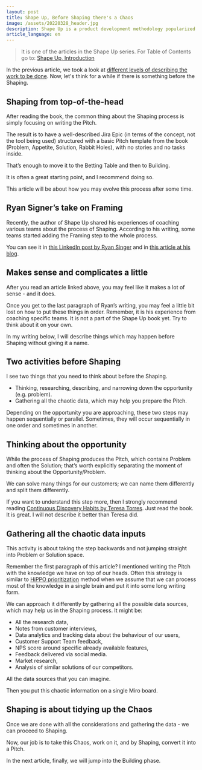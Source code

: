 ```yaml
---
layout: post
title: Shape Up, Before Shaping there's a Chaos
image: /assets/20220328_header.jpg
description: Shape Up is a product development methodology popularized thanks to Ryan Singer, a Head of Product Strategy at Basecamp. I cover the topics not entirely covered in the book to make your implementation of Shape Up much easier. 
article_language: en
---
```


> It is one of the articles in the Shape Up series. For Table of Contents go to: [Shape Up, Introduction](https://rmakara.github.io/Shape-Up-Introduction)

In the previous article, we took a look at [different levels of describing the work to be done](https://rmakara.github.io/Shape-Up-Are-Pitches-The-Problems-To-Solve). Now, let's think for a while if there is something before the Shaping.

## Shaping from top-of-the-head

After reading the book, the common thing about the Shaping process is simply focusing on writing the Pitch.

The result is to have a well-described Jira Epic (in terms of the concept, not the tool being used) structured with a basic Pitch template from the book (Problem, Appetite, Solution, Rabbit Holes), with no stories and no tasks inside.

That’s enough to move it to the Betting Table and then to Building.

It is often a great starting point, and I recommend doing so. 

This article will be about how you may evolve this process after some time.

## Ryan Signer’s take on Framing

Recently, the author of Shape Up shared his experiences of coaching various teams about the process of Shaping. According to his writing, some teams started adding the Framing step to the whole process.

You can see it in [this LinkedIn post by Ryan Singer](https://www.linkedin.com/posts/ryan-singer-9941592b_20-framing-activity-6925006742246281216-LVxA?utm_source=linkedin_share&utm_medium=member_desktop_web) and in [this article at his blog](https://world.hey.com/rjs/20-framing-2f64ddca).

## Makes sense and complicates a little

After you read an article linked above, you may feel like it makes a lot of sense - and it does.

Once you get to the last paragraph of Ryan’s writing, you may feel a little bit lost on how to put these things in order. Remember, it is his experience from coaching specific teams. It is not a part of the Shape Up book yet. Try to think about it on your own.

In my writing below, I will describe things which may happen before Shaping without giving it a name.

## Two activities before Shaping

I see two things that you need to think about before the Shaping.
* Thinking, researching, describing, and narrowing down the opportunity (e.g. problem).
* Gathering all the chaotic data, which may help you prepare the Pitch.

Depending on the opportunity you are approaching, these two steps may happen sequentially or parallel. Sometimes, they will occur sequentially in one order and sometimes in another.

## Thinking about the opportunity

While the process of Shaping produces the Pitch, which contains Problem and often the Solution; that’s worth explicitly separating the moment of thinking about the Opportunity/Problem.

We can solve many things for our customers; we can name them differently and split them differently.

If you want to understand this step more, then I strongly recommend reading [Continuous Discovery Habits by Teresa Torres](https://www.producttalk.org/2021/05/continuous-discovery-habits/). Just read the book. It is great. I will not describe it better than Teresa did.

## Gathering all the chaotic data inputs

This activity is about taking the step backwards and not jumping straight into Problem or Solution space.

Remember the first paragraph of this article? I mentioned writing the Pitch with the knowledge we have on top of our heads. Often this strategy is similar to [HiPPO prioritization](https://www.google.com/search?q=hippo+prioritization) method when we assume that we can process most of the knowledge in a single brain and put it into some long writing form.

We can approach it differently by gathering all the possible data sources, which may help us in the Shaping process. It might be:
* All the research data,
* Notes from customer interviews,
* Data analytics and tracking data about the behaviour of our users,
* Customer Support Team feedback,
* NPS score around specific already available features,
* Feedback delivered via social media.
* Market research,
* Analysis of similar solutions of our competitors.

All the data sources that you can imagine.

Then you put this chaotic information on a single Miro board.

## Shaping is about tidying up the Chaos

Once we are done with all the considerations and gathering the data - we can proceed to Shaping.

Now, our job is to take this Chaos, work on it, and by Shaping, convert it into a Pitch.

In the next article, finally, we will jump into the Building phase.